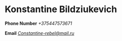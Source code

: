 # Konstantine Bildziukevich
**Phone Number**  *+375447573671* 

**Email** *Constantine-rebel@mail.ru*

